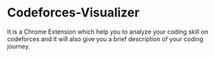 # Codeforces-Visualizer
It is a Chrome Extension which help you to analyze your coding skill on codeforces and it will also give you a brief description of your coding journey.
